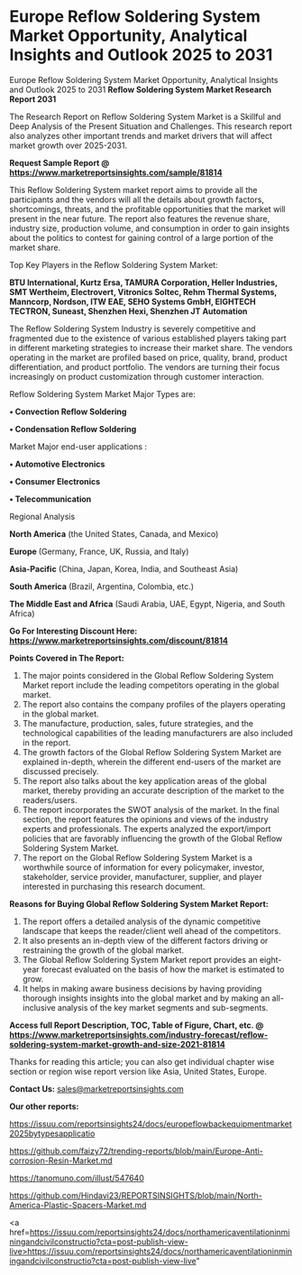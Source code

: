# Europe Reflow Soldering System Market Opportunity, Analytical Insights and Outlook 2025 to 2031
Europe Reflow Soldering System Market Opportunity, Analytical Insights and Outlook 2025 to 2031
<strong>Reflow Soldering System Market Research Report 2031</strong>

The Research Report on Reflow Soldering System Market is a Skillful and Deep Analysis of the Present Situation and Challenges. This research report also analyzes other important trends and market drivers that will affect market growth over 2025-2031.

<strong>Request Sample Report @ <a href=https://www.marketreportsinsights.com/sample/81814>https://www.marketreportsinsights.com/sample/81814</a></strong>

This Reflow Soldering System market report aims to provide all the participants and the vendors will all the details about growth factors, shortcomings, threats, and the profitable opportunities that the market will present in the near future. The report also features the revenue share, industry size, production volume, and consumption in order to gain insights about the politics to contest for gaining control of a large portion of the market share.

Top Key Players in the Reflow Soldering System Market:

<strong>BTU International, Kurtz Ersa, TAMURA Corporation, Heller Industries, SMT Wertheim, Electrovert, Vitronics Soltec, Rehm Thermal Systems, Manncorp, Nordson, ITW EAE, SEHO Systems GmbH, EIGHTECH TECTRON, Suneast, Shenzhen Hexi, Shenzhen JT Automation</strong>

The Reflow Soldering System Industry is severely competitive and fragmented due to the existence of various established players taking part in different marketing strategies to increase their market share. The vendors operating in the market are profiled based on price, quality, brand, product differentiation, and product portfolio. The vendors are turning their focus increasingly on product customization through customer interaction.

Reflow Soldering System Market Major Types are:

<strong>• Convection Reflow Soldering

• Condensation Reflow Soldering</strong>

Market Major end-user applications :

<strong>• Automotive Electronics

• Consumer Electronics

• Telecommunication</strong>

Regional Analysis

</u><strong><b>North America</b></strong> (the United States, Canada, and Mexico)

<strong><b>Europe </b></strong>(Germany, France, UK, Russia, and Italy)

<strong><b>Asia-Pacific</b></strong> (China, Japan, Korea, India, and Southeast Asia)

<strong><b>South America</b></strong> (Brazil, Argentina, Colombia, etc.)

<strong><b>The Middle East and Africa</b></strong> (Saudi Arabia, UAE, Egypt, Nigeria, and South Africa)

<strong>Go For Interesting Discount Here: <a href=https://www.marketreportsinsights.com/discount/81814>https://www.marketreportsinsights.com/discount/81814</a></strong>

<strong>Points Covered in The Report:</strong>
<ol>
  <li>The major points considered in the Global Reflow Soldering System Market report include the leading competitors operating in the global market.</li>
  <li>The report also contains the company profiles of the players operating in the global market.</li>
  <li>The manufacture, production, sales, future strategies, and the technological capabilities of the leading manufacturers are also included in the report.</li>
  <li>The growth factors of the Global Reflow Soldering System Market are explained in-depth, wherein the different end-users of the market are discussed precisely.</li>
  <li>The report also talks about the key application areas of the global market, thereby providing an accurate description of the market to the readers/users.</li>
  <li>The report incorporates the SWOT analysis of the market. In the final section, the report features the opinions and views of the industry experts and professionals. The experts analyzed the export/import policies that are favorably influencing the growth of the Global Reflow Soldering System Market.</li>
  <li>The report on the Global Reflow Soldering System Market is a worthwhile source of information for every policymaker, investor, stakeholder, service provider, manufacturer, supplier, and player interested in purchasing this research document.</li>
</ol>
<strong>Reasons for Buying Global Reflow Soldering System Market Report:</strong>

<ol>
  <li>The report offers a detailed analysis of the dynamic competitive landscape that keeps the reader/client well ahead of the competitors.</li>
  <li>It also presents an in-depth view of the different factors driving or restraining the growth of the global market.</li>
  <li>The Global Reflow Soldering System Market report provides an eight-year forecast evaluated on the basis of how the market is estimated to grow.</li>
  <li>It helps in making aware business decisions by having providing thorough insights insights into the global market and by making an all-inclusive analysis of the key market segments and sub-segments.</li>
</ol>
<strong>Access full Report Description, TOC, Table of Figure, Chart, etc. @ <a href=https://www.marketreportsinsights.com/industry-forecast/reflow-soldering-system-market-growth-and-size-2021-81814>https://www.marketreportsinsights.com/industry-forecast/reflow-soldering-system-market-growth-and-size-2021-81814</a></strong>


Thanks for reading this article; you can also get individual chapter wise section or region wise report version like Asia, United States, Europe.

<strong>Contact Us:</strong>
sales@marketreportsinsights.com

<strong>Our other reports:</strong>

<a href=https://issuu.com/reportsinsights24/docs/europeflowbackequipmentmarket2025bytypesapplicatio>https://issuu.com/reportsinsights24/docs/europeflowbackequipmentmarket2025bytypesapplicatio</a>

<a href=https://github.com/faizy72/trending-reports/blob/main/Europe-Anti-corrosion-Resin-Market.md>https://github.com/faizy72/trending-reports/blob/main/Europe-Anti-corrosion-Resin-Market.md</a>

<a href=https://tanomuno.com/illust/547640>https://tanomuno.com/illust/547640</a>

<a href=https://github.com/Hindavi23/REPORTSINSIGHTS/blob/main/North-America-Plastic-Spacers-Market.md>https://github.com/Hindavi23/REPORTSINSIGHTS/blob/main/North-America-Plastic-Spacers-Market.md</a>

<a href=https://issuu.com/reportsinsights24/docs/northamericaventilationinminingandcivilconstructio?cta=post-publish-view-live>https://issuu.com/reportsinsights24/docs/northamericaventilationinminingandcivilconstructio?cta=post-publish-view-live</a>"
